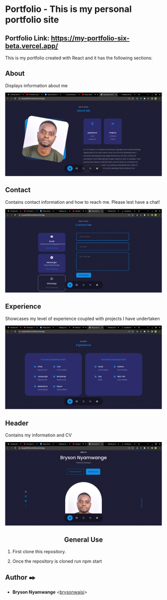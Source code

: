 # Portfolio - This is my personal portfolio site

## Portfolio Link: https://my-portfolio-six-beta.vercel.app/

This is my portfolio created with React and it has the following sections:

## About

Displays information about me

![About Me](./src/assets/About.png)

## Contact

Contains contact information and how to reach me. Please lest have a chat!

![Contact](./src/assets/Contact.png)
## Experience

Showcases my level of experience coupled with projects I have undertaken

![Experience](./src/assets/Experience.png)


## Header

Contains my information and CV

![Header](./src/assets/Header.png)
<br>

<center> <h2>General Use</h2> </center>

1. First clone this repository.


2. Once the repository is cloned run npm start


## Author :black_nib:
* **Bryson Nyamwange** <[brysonwaisi](https://github.com/brysonwaisi)>
